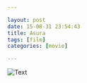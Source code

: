 ```yaml
---

layout: post
date: 15-08-31 23:54:43
title: Asura
tags: [film]
categories: [movie]

---
```


![Text]({{site.url}}/assets/blog_img/2015-08-31-asura/Asura.2012.BluRay.1080p.x264.AC3-MySilu.mkv_20150831_223017.843.jpg) 